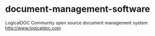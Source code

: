 # document-management-software
LogicalDOC Community open source document management system http://www.logicaldoc.com

